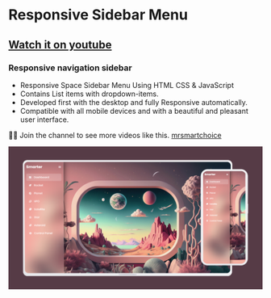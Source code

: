 # Responsive Sidebar Menu 
## [Watch it on youtube](https://youtu.be/31vRRdAaGAk)
### Responsive navigation sidebar 

- Responsive Space Sidebar Menu Using HTML CSS & JavaScript
- Contains List items with dropdown-items.
- Developed first with the desktop and fully Responsive automatically.
- Compatible with all mobile devices and with a beautiful and pleasant user interface.

🧡🖤 Join the channel to see more videos like this. [mrsmartchoice](https://www.youtube.com/@mr-smartchoice)

![preview img](/preview.png)
